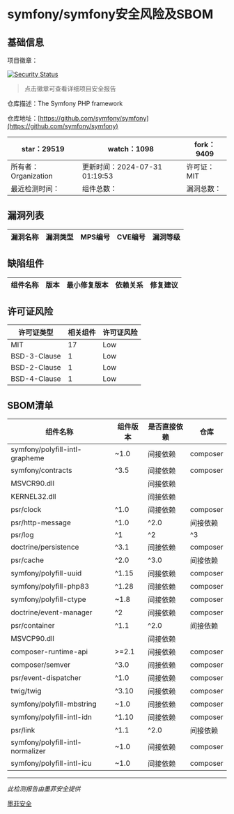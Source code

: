 # symfony/symfony安全风险及SBOM

## 基础信息

项目徽章：

[![Security Status](https://www.murphysec.com/platform3/v31/badge/1818360135615393792.svg)](https://www.murphysec.com/console/report/1691516035264176128/1818360135615393792)

> 点击徽章可查看详细项目安全报告

仓库描述：The Symfony PHP framework

仓库地址：[https://github.com/symfony/symfony](https://github.com/symfony/symfony)

| star：29519 | watch：1098 | fork：9409 |
| ----------- | -------------- | ------------ |
| 所有者：Organization | 更新时间：2024-07-31 01:19:53 | 许可证：MIT |
| 最近检测时间： | 组件总数： | 漏洞总数： |




## 漏洞列表

| 漏洞名称 | 漏洞类型 | MPS编号 | CVE编号 | 漏洞等级 |
| ------- | ------ | ------- | ------ | ----- |





## 缺陷组件

| 组件名称 | 版本 | 最小修复版本 | 依赖关系 | 修复建议 |
| -------- | ---- | ------------ | -------- | -------- |





## 许可证风险

| 许可证类型 | 相关组件 | 许可证风险 |
| ---------- | -------- | ---------- |
|MIT|17|Low|
|BSD-3-Clause|1|Low|
|BSD-2-Clause|1|Low|
|BSD-4-Clause|1|Low|




## SBOM清单

| 组件名称 | 组件版本 | 是否直接依赖 | 仓库 |
| -------- | -------- | ------------ | ---- |
|symfony/polyfill-intl-grapheme|~1.0|间接依赖|composer|
|symfony/contracts|^3.5|间接依赖|composer|
|MSVCR90.dll||间接依赖||
|KERNEL32.dll||间接依赖||
|psr/clock|^1.0|间接依赖|composer|
|psr/http-message|^1.0|^2.0|间接依赖|composer|
|psr/log|^1|^2|^3|间接依赖|composer|
|doctrine/persistence|^3.1|间接依赖|composer|
|psr/cache|^2.0|^3.0|间接依赖|composer|
|symfony/polyfill-uuid|^1.15|间接依赖|composer|
|symfony/polyfill-php83|^1.28|间接依赖|composer|
|symfony/polyfill-ctype|~1.8|间接依赖|composer|
|doctrine/event-manager|^2|间接依赖|composer|
|psr/container|^1.1|^2.0|间接依赖|composer|
|MSVCP90.dll||间接依赖||
|composer-runtime-api|>=2.1|间接依赖|composer|
|composer/semver|^3.0|间接依赖|composer|
|psr/event-dispatcher|^1.0|间接依赖|composer|
|twig/twig|^3.10|间接依赖|composer|
|symfony/polyfill-mbstring|~1.0|间接依赖|composer|
|symfony/polyfill-intl-idn|^1.10|间接依赖|composer|
|psr/link|^1.1|^2.0|间接依赖|composer|
|symfony/polyfill-intl-normalizer|~1.0|间接依赖|composer|
|symfony/polyfill-intl-icu|~1.0|间接依赖|composer|


------

*此检测报告由墨菲安全提供*

[墨菲安全](www.murphysec.com)